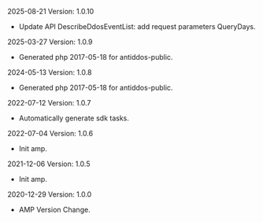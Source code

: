 2025-08-21 Version: 1.0.10
- Update API DescribeDdosEventList: add request parameters QueryDays.


2025-03-27 Version: 1.0.9
- Generated php 2017-05-18 for antiddos-public.

2024-05-13 Version: 1.0.8
- Generated php 2017-05-18 for antiddos-public.

2022-07-12 Version: 1.0.7
- Automatically generate sdk tasks.

2022-07-04 Version: 1.0.6
- Init amp.

2021-12-06 Version: 1.0.5
- Init amp.

2020-12-29 Version: 1.0.0
- AMP Version Change.

